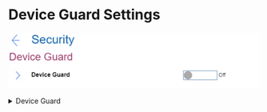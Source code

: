 # Device Guard Settings #
![](./img/deviceguard.png)

<details><summary>Device Guard</summary>

This is a setup feature to support Microsoft (R) Device Guard. To complete the configuration of Device Guard, Supervisor Password must be set. One of 2 possible states:

1.	**Off** - Device guard is off. Default. 
2.	On - when enabled, Intel Virtualization Technology, Intel VT-d Feature, Secure Boot and OS Optimized Defaults are automatically enabled. Boot Order is restricted to customer image only.

This option requires additional confirmation.

| WMI Setting name | Values | Locked by SVP | AMD/Intel |
|:---|:---|:---|:---|
| DeviceGuard | Disable, Enable | Yes | Intel |

</details>